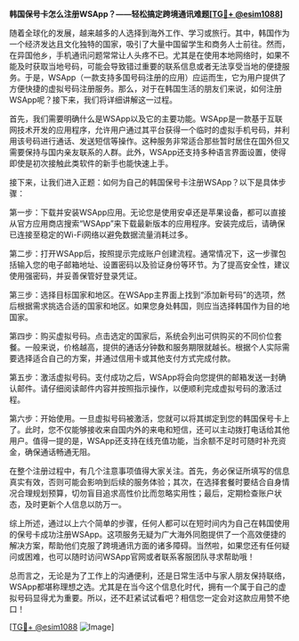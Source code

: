 **韩国保号卡怎么注册WSApp？——轻松搞定跨境通讯难题[[TG💪+ @esim1088](https://t.me/s/esim1088)]**

随着全球化的发展，越来越多的人选择到海外工作、学习或旅行。其中，韩国作为一个经济发达且文化独特的国家，吸引了大量中国留学生和商务人士前往。然而，在异国他乡，手机通讯问题常常让人头疼不已。尤其是在使用本地网络时，如果不能及时获取当地号码，可能会导致错过重要的联系信息或者无法享受当地的便捷服务。于是，WSApp（一款支持多国号码注册的应用）应运而生，它为用户提供了方便快捷的虚拟号码注册服务。那么，对于在韩国生活的朋友们来说，如何注册WSApp呢？接下来，我们将详细讲解这一过程。

首先，我们需要明确什么是WSApp以及它的主要功能。WSApp是一款基于互联网技术开发的应用程序，允许用户通过其平台获得一个临时的虚拟手机号码，并利用该号码进行通话、发送短信等操作。这种服务非常适合那些暂时居住在国外但又需要保持与国内亲友联系的人群。此外，WSApp还支持多种语言界面设置，使得即使是初次接触此类软件的新手也能快速上手。

接下来，让我们进入正题：如何为自己的韩国保号卡注册WSApp？以下是具体步骤：

第一步：下载并安装WSApp应用。无论您是使用安卓还是苹果设备，都可以直接从官方应用商店搜索“WSApp”来下载最新版本的应用程序。安装完成后，请确保已连接至稳定的Wi-Fi网络以避免数据流量消耗过多。

第二步：打开WSApp后，按照提示完成账户创建流程。通常情况下，这一步骤包括输入您的电子邮箱地址、设置密码以及验证身份等环节。为了提高安全性，建议使用强密码，并妥善保管好登录凭证。

第三步：选择目标国家和地区。在WSApp主界面上找到“添加新号码”的选项，然后根据需求挑选合适的国家和地区。如果您身处韩国，则应当选择韩国作为目的地国家。

第四步：购买虚拟号码。点击选定的国家后，系统会列出可供购买的不同价位套餐。一般来说，价格越高，提供的通话分钟数和服务期限就越长。根据个人实际需要选择适合自己的方案，并通过信用卡或其他支付方式完成付款。

第五步：激活虚拟号码。支付成功之后，WSApp将会向您提供的邮箱发送一封确认邮件。请仔细阅读邮件内容并按照指示操作，以便顺利完成虚拟号码的激活过程。

第六步：开始使用。一旦虚拟号码被激活，您就可以将其绑定到您的韩国保号卡上了。此时，您不仅能够接收来自国内外的来电和短信，还可以主动拨打电话给其他用户。值得一提的是，WSApp还支持在线充值功能，当余额不足时可随时补充资金，确保通话畅通无阻。

在整个注册过程中，有几个注意事项值得大家关注。首先，务必保证所填写的信息真实有效，否则可能会影响到后续的服务体验；其次，在选择套餐时要结合自身情况合理规划预算，切勿盲目追求高性价比而忽略实用性；最后，定期检查账户状态，及时更新个人信息以防万一。

综上所述，通过以上六个简单的步骤，任何人都可以在短时间内为自己在韩国使用的保号卡成功注册WSApp。这项服务无疑为广大海外同胞提供了一个高效便捷的解决方案，帮助他们克服了跨境通讯方面的诸多障碍。当然啦，如果您还有任何疑问或困难，也可以随时访问WSApp官网或者联系客服团队寻求帮助哦！

总而言之，无论是为了工作上的沟通便利，还是日常生活中与家人朋友保持联络，WSApp都堪称理想之选。尤其是在当今这个信息化时代，拥有一个属于自己的虚拟号码显得尤为重要。所以，还不赶紧试试看吧？相信您一定会对这款应用赞不绝口！

[[TG💪+ @esim1088](https://t.me/s/esim1088) ![Image](https://i.postimg.cc/4NQfJmqS/Snipaste-2025-05-13-00-14-12.png)]